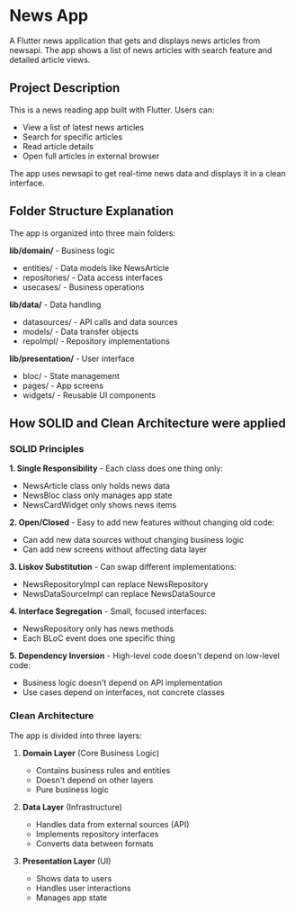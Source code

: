 # News App

A Flutter news application that gets and displays news articles from newsapi. The app shows a list of news articles with search feature and detailed article views.

## Project Description

This is a news reading app built with Flutter. Users can:
- View a list of latest news articles
- Search for specific articles
- Read article details
- Open full articles in external browser

The app uses newsapi to get real-time news data and displays it in a clean interface.

## Folder Structure Explanation

The app is organized into three main folders:

**lib/domain/** - Business logic
- entities/ - Data models like NewsArticle
- repositories/ - Data access interfaces  
- usecases/ - Business operations

**lib/data/** - Data handling
- datasources/ - API calls and data sources
- models/ - Data transfer objects
- repoImpl/ - Repository implementations

**lib/presentation/** - User interface
- bloc/ - State management
- pages/ - App screens
- widgets/ - Reusable UI components

## How SOLID and Clean Architecture were applied

### SOLID Principles

**1. Single Responsibility** - Each class does one thing only:
- NewsArticle class only holds news data
- NewsBloc class only manages app state
- NewsCardWidget only shows news items

**2. Open/Closed** - Easy to add new features without changing old code:
- Can add new data sources without changing business logic
- Can add new screens without affecting data layer

**3. Liskov Substitution** - Can swap different implementations:
- NewsRepositoryImpl can replace NewsRepository
- NewsDataSourceImpl can replace NewsDataSource

**4. Interface Segregation** - Small, focused interfaces:
- NewsRepository only has news methods
- Each BLoC event does one specific thing

**5. Dependency Inversion** - High-level code doesn't depend on low-level code:
- Business logic doesn't depend on API implementation
- Use cases depend on interfaces, not concrete classes

### Clean Architecture

The app is divided into three layers:

1. **Domain Layer** (Core Business Logic)
   - Contains business rules and entities
   - Doesn't depend on other layers
   - Pure business logic

2. **Data Layer** (Infrastructure)
   - Handles data from external sources (API)
   - Implements repository interfaces
   - Converts data between formats

3. **Presentation Layer** (UI)
   - Shows data to users
   - Handles user interactions
   - Manages app state